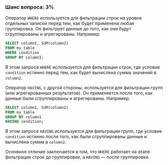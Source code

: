 ### Шанс вопроса: 3%

Оператор `WHERE` используется для фильтрации строк на уровне отдельных записей перед тем, как будет применена любая группировка. Он фильтрует данные до того, как они будут сгруппированы и агрегированы. Например:

```sql
SELECT column1, SUM(column2)
FROM my_table
WHERE condition
GROUP BY column1;
```

В этом запросе `WHERE` используется для фильтрации строк, где условие `condition` истинно перед тем, как будет вычислена сумма значений в `column2`.

Оператор `HAVING`, с другой стороны, используется для фильтрации групп (или агрегированных результатов). Он применяется после того, как данные были сгруппированы и агрегированы. Например:

```sql
SELECT column1, SUM(column2)
FROM my_table
GROUP BY column1
HAVING condition;
```

В этом запросе `HAVING` используется для фильтрации групп, где условие `condition` истинно после того, как были сгруппированы данные и вычислена сумма в `column2`.

Основное отличие заключается в том, что `WHERE` работает на этапе фильтрации строк до группировки, а `HAVING` — после группировки.